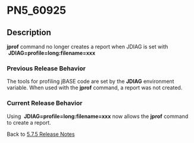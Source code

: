 # PN5_60925

<PageHeader />

## Description

**jprof** command no longer creates a report when JDIAG is set with  **JDIAG=profile=long:filename=xxx**

### Previous Release Behavior

The tools for profiling jBASE code are set by the **JDIAG** environment variable. When used with the **jprof** command, a report was not created.

### Current Release Behavior

Using  **JDIAG=profile=long:filename=xxx** now allows the **jprof** command to create a report.

Back to [5.7.5 Release Notes](./../README.md)

  
<PageFooter />
